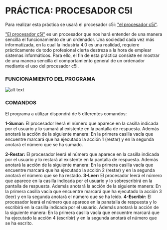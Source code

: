 # PRÁCTICA: PROCESADOR C5I

Para realizar esta práctica se usará el procesador c5i:  ["el procesador c5i"](https://nicolasserrano.github.io/c5i/Notas). 

["El procesador c5i"](https://nicolasserrano.github.io/c5i/Notas) es un procesador que nos hará entender de una manera sencilla el funcionamiento de un ordenador. Una sociedad cada vez más informatizada, en la cual la industria 4.0 es una realidad, requiere prácticamente de todo profesional cierta destreza a la hora de emplear sistemas informáticos. Para ello, el fin de esta práctica consiste en mostrar de una manera sencilla el comportamiento general de un ordenador mediante el uso del procesador c5i.

### FUNCIONAMIENTO DEL PROGRAMA

![alt text](Explicación%20programa.PNG.PNG)

### COMANDOS

El programa a utilizar dispondrá de 5 diferentes comandos:

**1-Sumar:** El procesador leerá el número que aparece en la casilla indicada  por el usuario y lo sumará al existente en la pantalla de respuesta. Además anotará la acción de la siguiente manera: En la primera casilla vacía que encuentre marcará que ha ejecutado la acción 1 (restar) y en la segunda anotará el número que se ha sumado.

**2-Restar:** El procesador leerá el número que aparece en la casilla indicada por el usuario y lo restará al existente en la pantalla de respuesta. Además anotará la acción de la siguiente manera: En la primera casilla vacía que encuentre marcará que ha ejecutado la acción 2 (restar) y en la segunda anotará el número que se ha restado.
**3-Leer:** El procesador leerá el número que aparece en la casilla indicada por el usuario y lo sobrescribirá en la pantalla de respuesta. Además anotará la acción de la siguiente manera: En la primera casilla vacía que encuentre marcará que ha ejecutado la acción 3 (leer) y en la segunda anotará el número que se ha leido.
**4-Escribir:** El procesador leerá el número que aparece en la panatalla de respuesta y lo escribirá en la casilla indicada por el usuario. Además anotará la acción de la siguiente manera: En la primera casilla vacía que encuentre marcará que ha ejecutado la acción 4 (escribir) y en la segunda anotará el número que se ha escrito.
